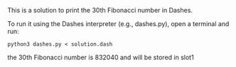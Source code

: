 This is a solution to print the 30th Fibonacci number in Dashes.

To run it using the Dashes interpreter (e.g., dashes.py), open a terminal and run:

```
python3 dashes.py < solution.dash
```

the 30th Fibonacci number is 832040 and will be stored in slot1
